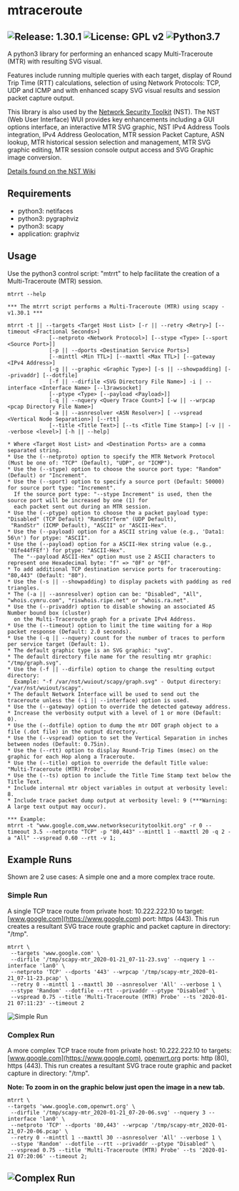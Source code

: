 # mtraceroute

![Release: 1.30.1](https://img.shields.io/badge/Release-1.30.1-blue) ![License: GPL v2](https://img.shields.io/badge/License-GPL%20v2-blue.svg) ![Python3.7](https://img.shields.io/badge/Python-3.7-blue.svg)
---
A python3 library for performing an enhanced scapy Multi-Traceroute (MTR)
with resulting SVG visual.

Features include running multiple queries with each target, display of
Round Trip Time (RTT) calculations, selection of using
Network Protocols: TCP, UDP and ICMP and with enhanced scapy
SVG visual results and session packet capture output.

This library is also used by the [Network Security Toolkit](https://www.networksecuritytoolkit.org) (NST).
The NST (Web User Interface) WUI provides key enhancements including
a GUI options interface, an interactive MTR SVG graphic,
NST IPv4 Address Tools integration, IPv4 Address Geolocation,
MTR session Packet Capture, ASN lookup,
MTR historical session selection and management,
MTR SVG graphic editing, MTR session console output access
and SVG Graphic image conversion.

[Details found on the NST Wiki](http://wiki.networksecuritytoolkit.org/nstwiki/index.php/HowTo_Use_The_Scapy:_Multi-Traceroute_-_MTR)


## Requirements
* python3: netifaces
* python3: pygraphviz
* python3: scapy
* application: graphviz

## Usage ##
Use the python3 control script: "mtrrt" to help facilitate the creation of a
Multi-Traceroute (MTR) session.

```
mtrrt --help

*** The mtrrt script performs a Multi-Traceroute (MTR) using scapy - v1.30.1 ***

mtrrt -t || --targets <Target Host List> [-r || --retry <Retry>] [--timeout <Fractional Seconds>]
             [--netproto <Network Protocol>] [--stype <Type> [--sport <Source Port>]]
             [-p || --dports <Destination Service Ports>]
             [--minttl <Min TTL>] [--maxttl <Max TTL>] [--gateway <IPv4 Address>]
             [-g || --graphic <Graphic Type>] [-s || --showpadding] [--privaddr] [--dotfile]
             [-f || --dirfile <SVG Directory File Name>] -i | --interface <Interface Name> [--l3rawsocket]
             [--ptype <Type> [--payload <Payload>]]
             [-q || --nquery <Query Trace Count>] [-w || --wrpcap <pcap Directory File Name>]
             [-a || --asnresolver <ASN Resolver>] [ --vspread <Vertical Node Separation>] [--rtt]
             [--title <Title Text>] [--ts <Title Time Stamp>] [-v || --verbose <level>] [-h || --help]

* Where <Target Host List> and <Destination Ports> are a comma separated string.
* Use the (--netproto) option to specify the MTR Network Protocol (Must be one of: "TCP" (Default), "UDP", or "ICMP").
* Use the (--stype) option to choose the source port type: "Random" (Default) or "Increment".
* Use the (--sport) option to specify a source port (Default: 50000) for source port type: "Increment".
  If the source port type: "--stype Increment" is used, then the source port will be increased by one (1) for
  each packet sent out during an MTR session.
* Use the (--ptype) option to choose the a packet payload type: "Disabled" (TCP Default) "RandStrTerm" (UDP Default),
 "RandStr" (ICMP Default), "ASCII" or "ASCII-Hex".
* Use the (--payload) option for a ASCII string value (e.g., 'Data1: 56\n') for ptype: "ASCII".
* Use the (--payload) option for a ASCII-Hex string value (e.g., '01fe44fFEf') for ptype: "ASCII-Hex".
  The "--payload ASCII-Hex" option must use 2 ASCII characters to represent one Hexadecimal byte: "f" => "0F" or "0f".
* To add additional TCP destination service ports for tracerouting: "80,443" (Default: "80").
* Use the (-s || --showpadding) to display packets with padding as red triangles.
* The (-a || --asnresolver) option can be: "Disabled", "All", "whois.cymru.com", "riswhois.ripe.net" or "whois.ra.net".
* Use the (--privaddr) option to disable showing an associated AS Number bound box (cluster)
  on the Multi-Traceroute graph for a private IPv4 Address.
* Use the (--timeout) option to limit the time waiting for a Hop packet response (Default: 2.0 seconds).
* Use the (-q || --nquery) count for the number of traces to perform per service target (Default: 1).
* The default graphic type is an SVG graphic: "svg".
* The default directory file name for the resulting mtr graphic: "/tmp/graph.svg".
* Use the (-f || --dirfile) option to change the resulting output directory:
  Example: "-f /var/nst/wuiout/scapy/graph.svg" - Output directory: "/var/nst/wuiout/scapy".
* The default Network Interface will be used to send out the traceroute unless the (-i || --interface) option is used.
* Use the (--gateway) option to override the detected gateway address.
* Increase the verbosity output with a level of 1 or more (Default: 0).
* Use the (--dotfile) option to dump the mtr DOT graph object to a file (.dot file) in the output directory.
* Use the (--vspread) option to set the Vertical Separation in inches between nodes (Default: 0.75in).
* Use the (--rtt) option to display Round-Trip Times (msec) on the graphic for each Hop along a Traceroute.
* Use the (--title) option to override the default Title value: "Multi-Traceroute (MTR) Probe".
* Use the (--ts) option to include the Title Time Stamp text below the Title Text.
* Include internal mtr object variables in output at verbosity level: 8.
* Include trace packet dump output at verbosity level: 9 (***Warning: A large text output may occur).

*** Example:
mtrrt -t "www.google.com,www.networksecuritytoolkit.org" -r 0 --timeout 3.5 --netproto "TCP" -p "80,443" --minttl 1 --maxttl 20 -q 2 -a "All" --vspread 0.60 --rtt -v 1;
```

## Example Runs
Shown are 2 use cases: A simple one and a more complex trace route.
 
### Simple Run
A single TCP trace route from private host: 10.222.222.10 to target: [www.google.com](https://www.google.com) port: https (443).
This run creates a resultant SVG trace route graphic and packet capture in directory: "/tmp".

```
mtrrt \
 --targets 'www.google.com' \
 --dirfile '/tmp/scapy-mtr_2020-01-21_07-11-23.svg' --nquery 1 --interface 'lan0' \
 --netproto 'TCP' --dports '443' --wrpcap '/tmp/scapy-mtr_2020-01-21_07-11-23.pcap' \
 --retry 0 --minttl 1 --maxttl 30 --asnresolver 'All' --verbose 1 \
 --stype 'Random' --dotfile --rtt --privaddr --ptype "Disabled" \
 --vspread 0.75 --title 'Multi-Traceroute (MTR) Probe' --ts '2020-01-21 07:11:23' --timeout 2
```

![Simple Run](example_runs/scapy-mtr_2020-01-21_07-11-23.svg)

### Complex Run
A more complex TCP trace route from private host: 10.222.222.10 to targets: [www.google.com](https://www.google.com), [openwrt.org](https://openwrt.org) ports: http (80), https (443).
This run creates a resultant SVG trace route graphic and packet capture in directory: "/tmp".

__Note: To zoom in on the graphic below just open the image in a new tab.__ 

```
mtrrt \
--targets 'www.google.com,openwrt.org' \
 --dirfile '/tmp/scapy-mtr_2020-01-21_07-20-06.svg' --nquery 3 --interface 'lan0' \
 --netproto 'TCP' --dports '80,443' --wrpcap '/tmp/scapy-mtr_2020-01-21_07-20-06.pcap' \
 --retry 0 --minttl 1 --maxttl 30 --asnresolver 'All' --verbose 1 \
 --stype 'Random' --dotfile --rtt --privaddr --ptype "Disabled" \
 --vspread 0.75 --title 'Multi-Traceroute (MTR) Probe' --ts '2020-01-21 07:20:06' --timeout 2;
```

![Complex Run](example_runs/scapy-mtr_2020-01-21_07-20-06.svg)
---
